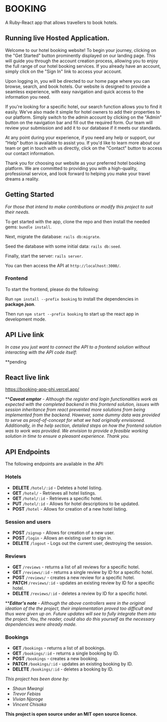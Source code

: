 # BOOKING 

A Ruby-React app that allows travellers to book hotels.

## Running live Hosted Application.

Welcome to our hotel booking website! To begin your journey, clicking on the "Get Started" button prominently displayed on our landing page. This will guide you through the account creation process, allowing you to enjoy the full range of our hotel booking services. If you already have an account, simply click on the "Sign In" link to access your account.

Upon logging in, you will be directed to our home page where you can browse, search, and book hotels. Our website is designed to provide a seamless experience, with easy navigation and quick access to the information you need.

If you're looking for a specific hotel, our search function allows you to find it easily. We've also made it simple for hotel owners to add their properties to our platform. Simply switch to the admin account by clicking on the "Admin" button on the navigation bar and fill out the required form. Our team will review your submission and add it to our database if it meets our standards.

At any point during your experience, if you need any help or support, our "Help" button is available to assist you. If you'd like to learn more about our team or get in touch with us directly, click on the "Contact" button to access our contact information.

Thank you for choosing our website as your preferred hotel booking platform. We are committed to providing you with a high-quality, professional service, and look forward to helping you make your travel dreams a reality.

## Getting Started

_For those that intend to make contributions or modify this project to suit their needs._

To get started with the app, clone the repo and then install the needed gems: `bundle install`.

Next, migrate the database: `rails db:migrate`.

Seed the database with some initial data: `rails db:seed`.

Finally, start the server: `rails server`.

You can then access the API at `http://localhost:3000/`.

### Frontend

To start the frontend, please do the following:

Run `npm install --prefix booking` to install the dependencies in **package.json**.

Then run `npm start --prefix booking` to start up the react app in development mode.

## API Live link

_In case you just want to connect the API to a frontend solution without interacting with the API code itself_:

**pending

## React live link

https://booking-app-phi.vercel.app/


****_Caveat emptor_** - _Although the register and login functionalities work as expected with the completed backend in this frontend solution, issues with session inheritance from react prevented more solutions from being implemented from the backend. However, some dummy data was provided to serve as proof-of-concept for what we had originally envisioned. Additionally, in the help section, detailed steps on how the frontend solution was to work was provided. We envision to provide a feasible working solution in time to ensure a pleasant experience. Thank you._
## API Endpoints

The following endpoints are available in the API:

### Hotels

- **DELETE** `/hotel/:id` - Deletes a hotel listing.
- **GET** `/hotel/` - Retrieves all hotel listings.
- **GET** `/hotel/:id` - Retrieves a specific hotel.
- **PUT** `/hotel/:id` - Allows for hotel descriptions to be updated.
- **POST** `/hotel` - Allows for creation of a new hotel listing.

### Session and users

- **POST** `/signup` - Allows for creation of a new user.
- **POST** `/login` - Allows an existing user to sign in.
- **DELETE** `/logout` - Logs out the current user, destroying the session.

### Reviews

- **GET** `/reviews` - returns a list of all reviews for a specific hotel.
- **GET** `/reviews/:id` - returns a single review by ID for a specific hotel.
- **POST** `/reviews/` - creates a new review for a specific hotel.
- **PATCH** `/reviews/:id` - updates an existing review by ID for a specific hotel.
- **DELETE** `/reviews/:id` - deletes a review by ID for a specific hotel.

 ****_Editor's note_** - _Although the above controllers were in the original ideation of the the project, their implementation proved too difficult and thus were given up on. Future updates will see to fully integrate them into the project. You, the reader, could also do this yourself as the necessary dependencies were already made._

### Bookings

- **GET** `/bookings` - returns a list of all bookings.
- **GET** `/bookings/:id` - returns a single booking by ID.
- **POST** `/bookings` - creates a new booking.
- **PATCH** `/bookings/:id` - updates an existing booking by ID.
- **DELETE** `/bookings/:id` - deletes a booking by ID.

_This project has been done by:_

- _Shaun Mwangi_
- _Trevor Febias_
- _Vivian Njoroge_
- _Vincent Chisaka_

**This project is open source under an MIT open source licence.**